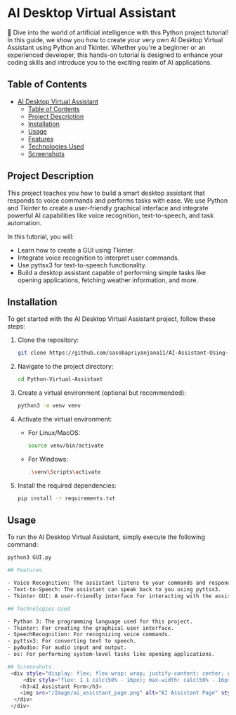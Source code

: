 # AI Desktop Virtual Assistant

🚀 Dive into the world of artificial intelligence with this Python project tutorial! In this guide, we show you how to create your very own AI Desktop Virtual Assistant using Python and Tkinter. Whether you're a beginner or an experienced developer, this hands-on tutorial is designed to enhance your coding skills and introduce you to the exciting realm of AI applications.

## Table of Contents

- [AI Desktop Virtual Assistant](#ai-desktop-virtual-assistant)
  - [Table of Contents](#table-of-contents)
  - [Project Description](#project-description)
  - [Installation](#installation)
  - [Usage](#usage)
  - [Features](#features)
  - [Technologies Used](#technologies-used)
  - [Screenshots](#screenshots)

## Project Description

This project teaches you how to build a smart desktop assistant that responds to voice commands and performs tasks with ease. We use Python and Tkinter to create a user-friendly graphical interface and integrate powerful AI capabilities like voice recognition, text-to-speech, and task automation.

In this tutorial, you will:
- Learn how to create a GUI using Tkinter.
- Integrate voice recognition to interpret user commands.
- Use pyttsx3 for text-to-speech functionality.
- Build a desktop assistant capable of performing simple tasks like opening applications, fetching weather information, and more.

## Installation

To get started with the AI Desktop Virtual Assistant project, follow these steps:

1. Clone the repository:

    ```bash
    git clone https://github.com/sasobapriyanjana11/AI-Assistant-Using-Python.git
    ```

2. Navigate to the project directory:

    ```bash
    cd Python-Virtual-Assistant
    ```

3. Create a virtual environment (optional but recommended):

    ```bash
    python3 -m venv venv
    ```

4. Activate the virtual environment:

    - For Linux/MacOS:

        ```bash
        source venv/bin/activate
        ```

    - For Windows:

        ```bash
        .\venv\Scripts\activate
        ```

5. Install the required dependencies:

    ```bash
    pip install -r requirements.txt
    ```

## Usage

To run the AI Desktop Virtual Assistant, simply execute the following command:

```bash
python3 GUI.py

## Features

- Voice Recognition: The assistant listens to your commands and responds accordingly.
- Text-to-Speech: The assistant can speak back to you using pyttsx3.
- Tkinter GUI: A user-friendly interface for interacting with the assistant.

## Technologies Used

- Python 3: The programming language used for this project.
- Tkinter: For creating the graphical user interface.
- SpeechRecognition: For recognizing voice commands.
- pyttsx3: For converting text to speech.
- pyAudio: For audio input and output.
- os: For performing system-level tasks like opening applications.

## Screenshots
 <div style="display: flex; flex-wrap: wrap; justify-content: center; gap: 16px; text-align: center;">
     <div style="flex: 1 1 calc(50% - 16px); max-width: calc(50% - 16px);">
    <h3>AI Assistant Form</h3>
    <img src="/Image/ai_assistant_page.png" alt="AI Assistant Page" style="width: 100%; height: auto; border: 1px solid #ccc; border-radius: 8px;">
  </div>
 </div>
